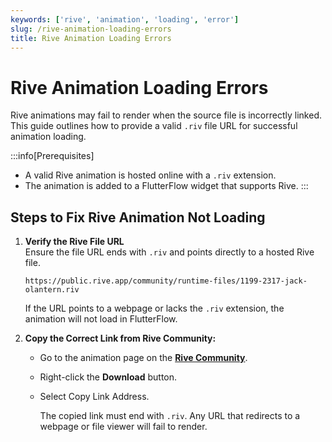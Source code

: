 ```yaml
---
keywords: ['rive', 'animation', 'loading', 'error']
slug: /rive-animation-loading-errors
title: Rive Animation Loading Errors
---
```


# Rive Animation Loading Errors

Rive animations may fail to render when the source file is incorrectly linked. This guide outlines how to provide a valid `.riv` file URL for successful animation loading.

:::info[Prerequisites]
- A valid Rive animation is hosted online with a `.riv` extension.
- The animation is added to a FlutterFlow widget that supports Rive.
:::

## Steps to Fix Rive Animation Not Loading

1. **Verify the Rive File URL**  
   Ensure the file URL ends with `.riv` and points directly to a hosted Rive file.

   ```text
   https://public.rive.app/community/runtime-files/1199-2317-jack-olantern.riv
    ```

    If the URL points to a webpage or lacks the `.riv` extension, the animation will not load in FlutterFlow.

2. **Copy the Correct Link from Rive Community:**

    - Go to the animation page on the **[Rive Community](https://rive.app/community/)**.
    - Right-click the **Download** button.
    - Select Copy Link Address.

        The copied link must end with `.riv`. Any URL that redirects to a webpage or file viewer will fail to render.
